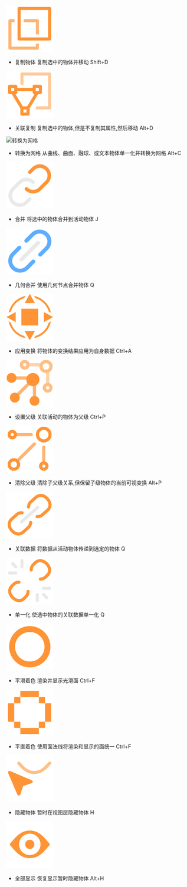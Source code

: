 ![复制物体](./res/复制物体.png ':size=128x128')

+ 复制物体
  复制选中的物体并移动  Shift+D

![关联复制](./res/关联复制.png ':size=128x128')

+ 关联复制
  复制选中的物体,但是不复制其属性,然后移动  Alt+D

![转换为网格](./res/转换为网格.png ':size=128x128')

+ 转换为网格
  从曲线、曲面、融球、或文本物体单一化并转换为网格  Alt+C

![合并](./res/合并.png ':size=128x128')

+ 合并
  将选中的物体合并到活动物体  J

![几何合并](./res/几何合并.png ':size=128x128')

+ 几何合并
  使用几何节点合并物体  Q

![应用变换](./res/应用变换.png ':size=128x128')

+ 应用变换
  将物体的变换结果应用为自身数据  Ctrl+A

![设置父级](./res/设置父级.png ':size=128x128')

+ 设置父级
  关联活动的物体为父级  Ctrl+P

![清除父级](./res/清除父级.png ':size=128x128')

+ 清除父级
  清除子父级关系,但保留子级物体的当前可视变换  Alt+P

![关联数据](./res/关联数据.png ':size=128x128')

+ 关联数据
  将数据从活动物体传递到选定的物体  Q

![单一化](./res/单一化.png ':size=128x128')

+ 单一化
  使选中物体的关联数据单一化  Q

![平滑着色](./res/平滑着色.png ':size=128x128')

+ 平滑着色
  渲染并显示光滑面  Ctrl+F

![平直着色](./res/平直着色.png ':size=128x128')

+ 平直着色
  使用面法线将渲染和显示的面统一  Ctrl+F

![隐藏物体](./res/隐藏物体.png ':size=128x128')

+ 隐藏物体
  暂时在视图层隐藏物体  H

![全部显示](./res/全部显示.png ':size=128x128')

+ 全部显示
  恢复显示暂时隐藏物体  Alt+H

